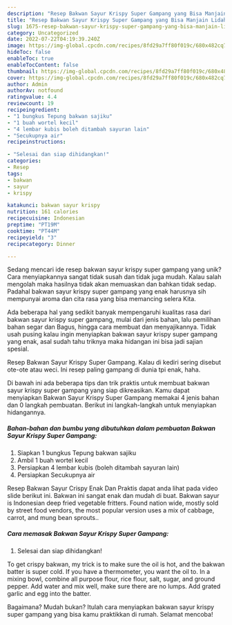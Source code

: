 ```yaml
---
description: "Resep Bakwan Sayur Krispy Super Gampang yang Bisa Manjain Lidah"
title: "Resep Bakwan Sayur Krispy Super Gampang yang Bisa Manjain Lidah"
slug: 1675-resep-bakwan-sayur-krispy-super-gampang-yang-bisa-manjain-lidah
category: Uncategorized
date: 2022-07-22T04:19:39.240Z
image: https://img-global.cpcdn.com/recipes/8fd29a7ff80f019c/680x482cq70/bakwan-sayur-krispy-super-gampang-foto-resep-utama.jpg
hideToc: false
enableToc: true
enableTocContent: false
thumbnail: https://img-global.cpcdn.com/recipes/8fd29a7ff80f019c/680x482cq70/bakwan-sayur-krispy-super-gampang-foto-resep-utama.jpg
cover: https://img-global.cpcdn.com/recipes/8fd29a7ff80f019c/680x482cq70/bakwan-sayur-krispy-super-gampang-foto-resep-utama.jpg
author: Admin
authorAv: notfound
ratingvalue: 4.4
reviewcount: 19
recipeingredient:
- "1 bungkus Tepung bakwan sajiku"
- "1 buah wortel kecil"
- "4 lembar kubis boleh ditambah sayuran lain"
- "Secukupnya air"
recipeinstructions:

- "Selesai dan siap dihidangkan!"
categories:
- Resep
tags:
- bakwan
- sayur
- krispy

katakunci: bakwan sayur krispy 
nutrition: 161 calories
recipecuisine: Indonesian
preptime: "PT19M"
cooktime: "PT44M"
recipeyield: "3"
recipecategory: Dinner

---
```





Sedang mencari ide resep bakwan sayur krispy super gampang yang unik? Cara menyiapkannya sangat tidak susah dan tidak juga mudah. Kalau salah mengolah maka hasilnya tidak akan memuaskan dan bahkan tidak sedap. Padahal bakwan sayur krispy super gampang yang enak harusnya sih mempunyai aroma dan cita rasa yang bisa memancing selera Kita.





Ada beberapa hal yang sedikit banyak mempengaruhi kualitas rasa dari bakwan sayur krispy super gampang, mulai dari jenis bahan, lalu pemilihan bahan segar dan Bagus, hingga cara membuat dan menyajikannya. Tidak usah pusing kalau ingin menyiapkan bakwan sayur krispy super gampang yang enak,      asal sudah tahu triknya maka hidangan ini bisa jadi sajian spesial.














Resep Bakwan Sayur Krispy Super Gampang. Kalau di kediri sering disebut ote-ote atau weci. Ini resep paling gampang di dunia tpi enak, haha.






Di bawah ini ada beberapa tips dan trik praktis untuk membuat bakwan sayur krispy super gampang yang siap dikreasikan. Kamu dapat menyiapkan Bakwan Sayur Krispy Super Gampang memakai 4 jenis bahan dan 0 langkah pembuatan. Berikut ini langkah-langkah untuk menyiapkan hidangannya.

<!--inarticleads1-->

##### Bahan-bahan dan bumbu yang dibutuhkan dalam pembuatan Bakwan Sayur Krispy Super Gampang:

1. Siapkan 1 bungkus Tepung bakwan sajiku
1. Ambil 1 buah wortel kecil
1. Persiapkan 4 lembar kubis (boleh ditambah sayuran lain)
1. Persiapkan Secukupnya air


Resep Bakwan Sayur Crispy Enak Dan Praktis dapat anda lihat pada video slide berikut ini. Bakwan ini sangat enak dan mudah di buat. Bakwan sayur is Indonesian deep fried vegetable fritters. Found nation wide, mostly sold by street food vendors, the most popular version uses a mix of cabbage, carrot, and mung bean sprouts.. 

<!--inarticleads2-->

##### Cara memasak Bakwan Sayur Krispy Super Gampang:


1. Selesai dan siap dihidangkan!

To get crispy bakwan, my trick is to make sure the oil is hot, and the bakwan batter is super cold. If you have a thermometer, you want the oil to. In a mixing bowl, combine all purpose flour, rice flour, salt, sugar, and ground pepper. Add water and mix well, make sure there are no lumps. Add grated garlic and egg into the batter. 

Bagaimana? Mudah bukan? Itulah cara menyiapkan bakwan sayur krispy super gampang yang bisa kamu praktikkan di rumah. Selamat mencoba!
